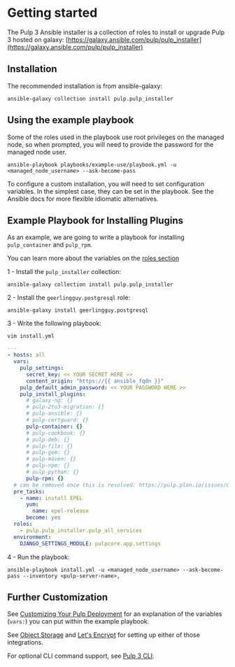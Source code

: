 Getting started
===============

The Pulp 3 Ansible installer is a collection of roles to install or upgrade Pulp 3 hosted on galaxy:
[https://galaxy.ansible.com/pulp/pulp_installer](https://galaxy.ansible.com/pulp/pulp_installer)

Installation
------------
The recommended installation is from ansible-galaxy:

```
ansible-galaxy collection install pulp.pulp_installer
```

Using the example playbook
--------------------------

Some of the roles used in the playbook use root privileges on the managed node, so when prompted,
you will need to provide the password for the managed node user.

```
ansible-playbook playbooks/example-use/playbook.yml -u <managed_node_username> --ask-become-pass
```

<script id="asciicast-335159" src="https://asciinema.org/a/335159.js" async data-autoplay="true" data-speed="2"></script>

To configure a custom installation, you will need to set configuration variables. In the simplest case,
they can be set in the playbook. See the Ansible docs for more flexible idiomatic alternatives.


Example Playbook for Installing Plugins
---------------------------------------
As an example, we are going to write a playbook for installing `pulp_container` and `pulp_rpm`.

You can learn more about the variables on the [roles section](https://pulp-installer.readthedocs.io/en/latest/roles/pulp/#role-variables)

1 -  Install the `pulp_installer` collection:
```
ansible-galaxy collection install pulp.pulp_installer
```

2 -  Install the `geerlingguy.postgresql` role:
```
ansible-galaxy install geerlingguy.postgresql
```

3 - Write the following playbook:
```
vim install.yml
```


```yaml
---
- hosts: all
  vars:
    pulp_settings:
      secret_key: << YOUR SECRET HERE >>
      content_origin: "https://{{ ansible_fqdn }}"
    pulp_default_admin_password: << YOUR PASSWORD HERE >>
    pulp_install_plugins:
      # galaxy-ng: {}
      # pulp-2to3-migration: {}
      # pulp-ansible: {}
      # pulp-certguard: {}
      pulp-container: {}
      # pulp-cookbook: {}
      # pulp-deb: {}
      # pulp-file: {}
      # pulp-gem: {}
      # pulp-maven: {}
      # pulp-npm: {}
      # pulp-python: {}
      pulp-rpm: {}
  # can be removed once this is resolved: https://pulp.plan.io/issues/8701
  pre_tasks:
    - name: install EPEL
      yum:
        name: epel-release
      become: yes
  roles:
    - pulp.pulp_installer.pulp_all_services
  environment:
    DJANGO_SETTINGS_MODULE: pulpcore.app.settings
```
4 - Run the playbook:
```
ansible-playbook install.yml -u <managed_node_username> --ask-become-pass --inventory <pulp-server-name>,
```
<script id="asciicast-335829" src="https://asciinema.org/a/335829.js" async data-autoplay="true" data-speed="2"></script>

Further Customization
---------------------

See [Customizing Your Pulp Deployment](customizing.md)
for an explanation of the variables (`vars:`) you can put within the example playbook.

See [Object Storage](objectstorage.md) and [Let's Encrypt](letsencrypt.md) for setting up either of those integrations.

For optional CLI command support, see [Pulp 3 CLI](https://github.com/pulp/pulp-cli/blob/develop/docs/quickstart.md).
